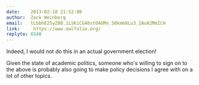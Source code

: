 ```yaml
---
date:    2013-02-18 21:52:00
author:  Zack Weinberg
email:   tLbbhE25yZ8B.1LSKiCG46stOAOMv.50km68Lu3_2AoA2MmICH
link:     https://www.owlfolio.org/
replyto: 6540
---
```


Indeed, I would not do this in an actual government election!

Given the state of academic politics, someone who's willing to sign on
to the above is probably also going to make policy decisions I agree
with on a lot of other topics.
